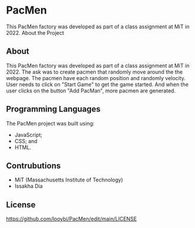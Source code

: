 # PacMen
This PacMen factory was developed as part of a class assignment at MiT in 2022.
About the Project

## About
This PacMen factory was developed as part of a class assignment at MiT in 2022. The ask was to create pacmen that randomly move around the the webpage. The pacmen have each random position and randomly velocity. User needs to click on "Start Game" to get the game started. And when the user clicks on the button "Add PacMan", more pacmen are generated.

## Programming Languages
The PacMen project was built using:
* JavaScript;
* CSS; and
* HTML.

## Contrubutions
* MiT (Massachusetts Institute of Technology)
* Issakha Dia

## License
https://github.com/looybi/PacMen/edit/main/LICENSE
